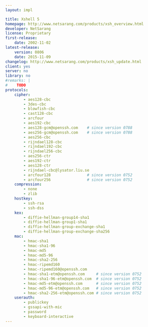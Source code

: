 ```yaml
---
layout: impl

title: Xshell 5
homepage: http://www.netsarang.com/products/xsh_overview.html
developer: NetSarang
license: Proprietary
first-release:
    date: 2002-11-02
latest-release:
    version: 0806
    date: 2015-11-09
changelog: http://www.netsarang.com/products/xsh_update.html
client: yes
server: no
library: no
#remarks: |
#    TODO
protocols:
    cipher:
        - aes128-cbc
        - 3des-cbc
        - blowfish-cbc
        - cast128-cbc
        - arcfour
        - aes192-cbc
        - aes128-gcm@openssh.com    # since version 0788
        - aes256-gcm@openssh.com    # since version 0788
        - aes256-cbc
        - rijndael128-cbc
        - rijndael192-cbc
        - rijndael256-cbc
        - aes256-ctr
        - aes192-ctr
        - aes128-ctr
        - rijndael-cbc@lysator.liu.se
        - arcfour128                # since version 0752
        - arcfour256                # since version 0752
    compression:
        - none
        - zlib
    hostkey:
        - ssh-rsa
        - ssh-dss
    kex:
        - diffie-hellman-group14-sha1
        - diffie-hellman-group1-sha1
        - diffie-hellman-group-exchange-sha1
        - diffie-hellman-group-exchange-sha256
    mac:
        - hmac-sha1
        - hmac-sha1-96
        - hmac-md5
        - hmac-md5-96
        - hmac-sha2-256
        - hmac-ripemd160
        - hmac-ripemd160@openssh.com
        - hmac-sha1-etm@openssh.com     # since version 0752
        - hmac-sha1-96-etm@openssh.com  # since version 0752
        - hmac-md5-etm@openssh.com      # since version 0752
        - hmac-md5-96-etm@openssh.com   # since version 0752
        - hmac-sha2-256-etm@openssh.com # since version 0752
    userauth:
        - publickey
        - gssapi-with-mic
        - password
        - keyboard-interactive
---
```

